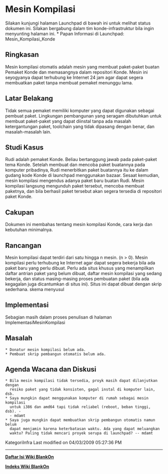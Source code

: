 # Mesin Kompilasi
Silakan kunjungi halaman Launchpad di bawah ini untuk melihat status dokumen
ini. Silakan bergabung dalam tim ​konde-infrastruktur bila ingin menyunting
halaman ini.
    * Papan Informasi di Launchpad: ​Mesin_Kompilasi_Konde

## Ringkasan
Mesin kompilasi otomatis adalah mesin yang membuat paket-paket buatan Pemaket
Konde dan memasangnya dalam repositori Konde. Mesin ini seyogyanya dapat
terhubung ke Internet 24 jam agar dapat segera membuatkan paket tanpa membuat
pemaket menunggu lama.

## Latar Belakang
Tidak semua pemaket memiliki komputer yang dapat digunakan sebagai pembuat
paket. Lingkungan pembangunan yang seragam dibutuhkan untuk membuat paket-paket
yang dapat diinstal tanpa ada masalah ketergantungan paket, toolchain yang
tidak dipasang dengan benar, dan masalah-masalah lain.

## Studi Kasus
Rudi adalah pemaket Konde. Beliau bertanggung jawab pada paket-paket tema
Konde. Setelah membuat dan mencoba paket buatannya pada komputer pribadinya,
Rudi menerbitkan paket buatannya itu ke dalam gudang kode Konde di launchpad
menggunakan bazaar. Sesaat kemudian, mesin kompilasi mengendus adanya paket
baru buatan Rudi. Mesin kompilasi langsung mengunduh paket tersebut, mencoba
membuat paketnya, dan bila berhasil paket tersebut akan segera tersedia di
repositori paket Konde.

## Cakupan
Dokumen ini membahas tentang mesin kompilasi Konde, cara kerja dan kebutuhan
minimalnya.

## Rancangan
Mesin kompilasi dapat terdiri dari satu hingga n mesin. (n > 0).
Mesin kompilasi perlu terhubung ke Internet agar dapat segera bekerja bila ada
paket baru yang perlu dibuat.
Perlu ada situs khusus yang menampilkan daftar antrian paket yang belum dibuat,
daftar mesin kompilasi yang sedang bekerja, dan status masing-masing proses
pembuatan paket (bila ada kegagalan juga dicantumkan di situs ini). Situs ini
dapat dibuat dengan skrip sederhana.
skema menyusul

## Implementasi
Sebagian masih dalam proses penulisan di halaman ImplementasiMesinKompilasi

## Masalah
    * Donatur mesin kompilasi belum ada.
    * Pembuat skrip pembangun otomatis belum ada.

## Agenda Wacana dan Diskusi
    * Bila mesin kompilasi tidak tersedia, proyk masih dapat dilanjutkan dengan
      resiko paket yang tidak konsisten, gagal instal di komputer lain, dsb.
    * Saya mungkin dapat menggunakan komputer di rumah sebagai mesin kompilasi
      untuk i386 dan amd64 tapi tidak reliabel (reboot, beban tinggi, dsb). -
      - mdamt
    * Saya juga mungkin dapat membuatkan skrip pembangun otomatis namun belum
      dapat menjamin karena keterbatasan waktu. Ada yang dapat meluangkan
      waktu? Paling tidak mencari proyek serupa di launchpad? -- mdamt

KategoriInfra
Last modified on 04/03/2009 05:27:36 PM
 
 
---
[**Daftar Isi Wiki BlankOn**](/DaftarIsi/README.md)
 
[**Indeks Wiki BlankOn**](/Indeks.md)
